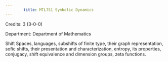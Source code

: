 ```yaml
---
        title: MTL751 Symbolic Dynamics
---
```

Credits: 3 (3-0-0)

Department: Department of Mathematics

Shift Spaces, languages, subshifts of finite type, their graph representation, sofic shifts, their presentation and characterization, entropy, its properties, conjugacy, shift equivalence and dimension groups, zeta functions.